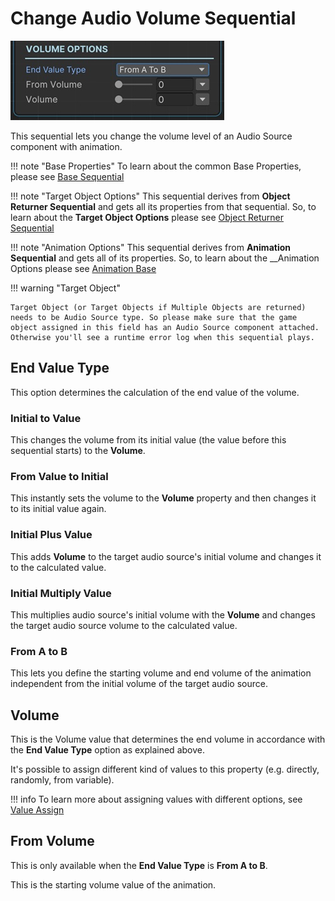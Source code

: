 # Change Audio Volume Sequential

![Change Volume Sequential](../../img/sequential_changevolume.jpg)

This sequential lets you change the volume level of an Audio Source component with animation.

!!! note "Base Properties"
    To learn about the common Base Properties, please see [Base Sequential](../sequential_base.md)

!!! note "Target Object Options"
    This sequential derives from __Object Returner Sequential__ and gets all its properties from that sequential. So, to learn about the __Target Object Options__ please see [Object Returner Sequential](../sequentialobjectreturner/index.md)

!!! note "Animation Options"
    This sequential derives from __Animation Sequential__ and gets all of its properties. So, to learn about the __Animation Options please see [Animation Base](../animationsequentials/index.md)

!!! warning "Target Object"
 
    Target Object (or Target Objects if Multiple Objects are returned) needs to be Audio Source type. So please make sure that the game object assigned in this field has an Audio Source component attached. Otherwise you'll see a runtime error log when this sequential plays.

## End Value Type

This option determines the calculation of the end value of the volume.

### Initial to Value

This changes the volume from its initial value (the value before this sequential starts) to the __Volume__.


### From Value to Initial

This instantly sets the volume to the __Volume__ property and then changes it to its initial value again.

### Initial Plus Value

This adds __Volume__ to the target audio source's initial volume and changes it to the calculated value.


### Initial Multiply Value

This multiplies audio source's initial volume with the __Volume__ and changes the target audio source volume to the calculated value.

### From A to B

This lets you define the starting volume and end volume of the animation independent from the initial volume of the target audio source.

## Volume

This is the Volume value that determines the end volume in accordance with the __End Value Type__ option as explained above.

It's possible to assign different kind of values to this property (e.g. directly, randomly, from variable).


!!! info
    To learn more about assigning values with different options, see [Value Assign](../../valueassign.md)

## From Volume

This is only available when the __End Value Type__ is __From A to B__.

This is the starting volume value of the animation.